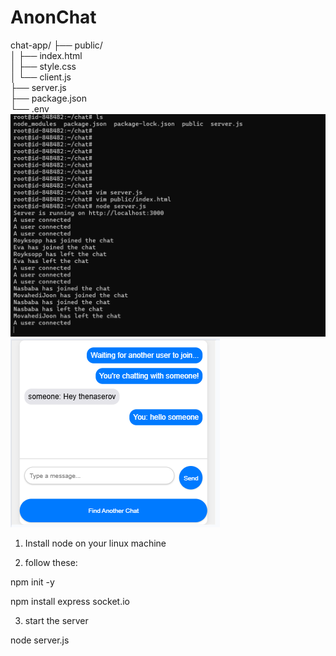 # AnonChat

chat-app/ 
├── public/  
│   ├── index.html  
│   ├── style.css  
│   └── client.js  
├── server.js  
├── package.json  
└── .env  
![alt text](https://github.com/thenaserov/anonchat/blob/main/server.png)
![alt text](https://github.com/thenaserov/anonchat/blob/main/client.png)


1. Install node on your linux machine

2. follow these:

npm init -y  

npm install express socket.io

3. start the server

node server.js
